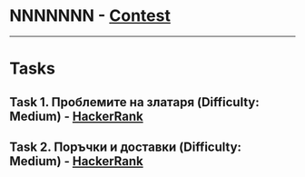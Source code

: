 # NNNNNNN - [Contest](<https://www.hackerrank.com/contests/sda-2020-2021-test8-immwjff/challenges>)

---

# Tasks

## Task 1. Проблемите на златаря (Difficulty: Medium) - [HackerRank](<https://www.hackerrank.com/contests/sda-2020-2021-test8-immwjff/challenges/challenge-1604>)

## Task 2. Поръчки и доставки (Difficulty: Medium) - [HackerRank](<https://www.hackerrank.com/contests/sda-2020-2021-test8-immwjff/challenges/1-140>)

